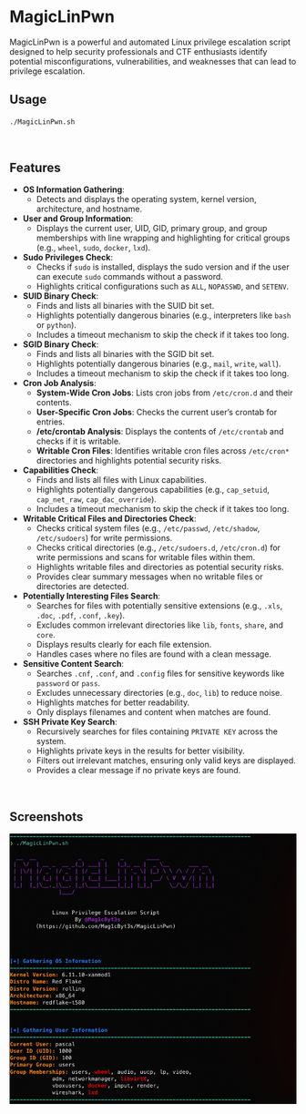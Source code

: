 # MagicLinPwn
MagicLinPwn is a powerful and automated Linux privilege escalation script designed to help security professionals and CTF enthusiasts identify potential misconfigurations, vulnerabilities, and weaknesses that can lead to privilege escalation.

## Usage
```bash
./MagicLinPwn.sh
```

<br>

## Features

- **OS Information Gathering**:
  - Detects and displays the operating system, kernel version, architecture, and hostname.
- **User and Group Information**:
  - Displays the current user, UID, GID, primary group, and group memberships with line wrapping and highlighting for critical groups (e.g., `wheel`, `sudo`, `docker`, `lxd`).
- **Sudo Privileges Check**:
  - Checks if `sudo` is installed, displays the sudo version and if the user can execute `sudo` commands without a password.
  - Highlights critical configurations such as `ALL`, `NOPASSWD`, and `SETENV`.
- **SUID Binary Check**:
  - Finds and lists all binaries with the SUID bit set.
  - Highlights potentially dangerous binaries (e.g., interpreters like `bash` or `python`).
  - Includes a timeout mechanism to skip the check if it takes too long.
- **SGID Binary Check**:
  - Finds and lists all binaries with the SGID bit set.
  - Highlights potentially dangerous binaries (e.g., `mail`, `write`, `wall`).
  - Includes a timeout mechanism to skip the check if it takes too long.
- **Cron Job Analysis**:
  - **System-Wide Cron Jobs**: Lists cron jobs from `/etc/cron.d` and their contents.
  - **User-Specific Cron Jobs**: Checks the current user’s crontab for entries.
  - **/etc/crontab Analysis**: Displays the contents of `/etc/crontab` and checks if it is writable.
  - **Writable Cron Files**: Identifies writable cron files across `/etc/cron*` directories and highlights potential security risks.
- **Capabilities Check**:
  - Finds and lists all files with Linux capabilities.
  - Highlights potentially dangerous capabilities (e.g., `cap_setuid`, `cap_net_raw`, `cap_dac_override`).
  - Includes a timeout mechanism to skip the check if it takes too long.
- **Writable Critical Files and Directories Check**:
  - Checks critical system files (e.g., `/etc/passwd`, `/etc/shadow`, `/etc/sudoers`) for write permissions.
  - Checks critical directories (e.g., `/etc/sudoers.d`, `/etc/cron.d`) for write permissions and scans for writable files within them.
  - Highlights writable files and directories as potential security risks.
  - Provides clear summary messages when no writable files or directories are detected.
- **Potentially Interesting Files Search**:
  - Searches for files with potentially sensitive extensions (e.g., `.xls`, `.doc`, `.pdf`, `.conf`, `.key`).
  - Excludes common irrelevant directories like `lib`, `fonts`, `share`, and `core`.
  - Displays results clearly for each file extension.
  - Handles cases where no files are found with a clean message.
- **Sensitive Content Search**:
  - Searches `.cnf`, `.conf`, and `.config` files for sensitive keywords like `password` or `pass`.
  - Excludes unnecessary directories (e.g., `doc`, `lib`) to reduce noise.
  - Highlights matches for better readability.
  - Only displays filenames and content when matches are found.
- **SSH Private Key Search**:
  - Recursively searches for files containing `PRIVATE KEY` across the system.
  - Highlights private keys in the results for better visibility.
  - Filters out irrelevant matches, ensuring only valid keys are displayed.
  - Provides a clear message if no private keys are found.

<br>

## Screenshots
![MagicLinPwn_demo](screenshots/demo.png)